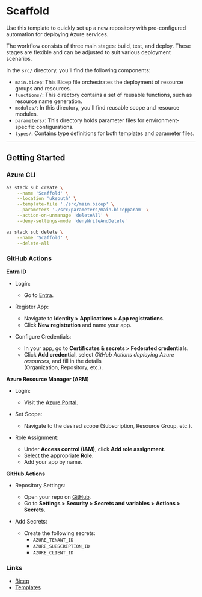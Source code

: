 # Scaffold

Use this template to quickly set up a new repository with pre-configured automation for deploying Azure services.

The workflow consists of three main stages: build, test, and deploy. These stages are flexible and can be adjusted to suit various deployment scenarios.

In the `src/` directory, you'll find the following components:

- `main.bicep`: This Bicep file orchestrates the deployment of resource groups and resources.
- `functions/`: This directory contains a set of reusable functions, such as resource name generation.
- `modules/`:  In this directory, you'll find reusable scope and resource modules.
- `parameters/`: This directory holds parameter files for environment-specific configurations.
- `types/`: Contains type definitions for both templates and parameter files.

---

## Getting Started

### Azure CLI

```bash
az stack sub create \
    --name 'Scaffold' \
    --location 'uksouth' \
    --template-file './src/main.bicep' \
    --parameters './src/parameters/main.bicepparam' \
    --action-on-unmanage 'deleteAll' \
    --deny-settings-mode 'denyWriteAndDelete'
```

```bash
az stack sub delete \
    --name 'Scaffold' \
    --delete-all
```

### GitHub Actions

**Entra ID**
- Login:
  - Go to [Entra](https://entra.microsoft.com/).

- Register App:
  - Navigate to **Identity > Applications > App registrations**.  
  - Click **New registration** and name your app.

- Configure Credentials:
  - In your app, go to **Certificates & secrets > Federated credentials**.  
  - Click **Add credential**, select *GitHub Actions deploying Azure resources*, and fill in the details  
    (Organization, Repository, etc.).

**Azure Resource Manager (ARM)**
- Login:
  - Visit the [Azure Portal](https://portal.azure.com).

- Set Scope:
  - Navigate to the desired scope (Subscription, Resource Group, etc.).

- Role Assignment:
  - Under **Access control (IAM)**, click **Add role assignment**.  
  - Select the appropriate **Role**.  
  - Add your app by name.

**GitHub Actions**
- Repository Settings:
  - Open your repo on [GitHub](https://github.com).  
  - Go to **Settings > Security > Secrets and variables > Actions > Secrets**.

- Add Secrets:
  - Create the following secrets:  
    - `AZURE_TENANT_ID`  
    - `AZURE_SUBSCRIPTION_ID`  
    - `AZURE_CLIENT_ID`

### Links

- [Bicep](https://github.com/Azure/bicep)
- [Templates](https://docs.microsoft.com/azure/templates)
